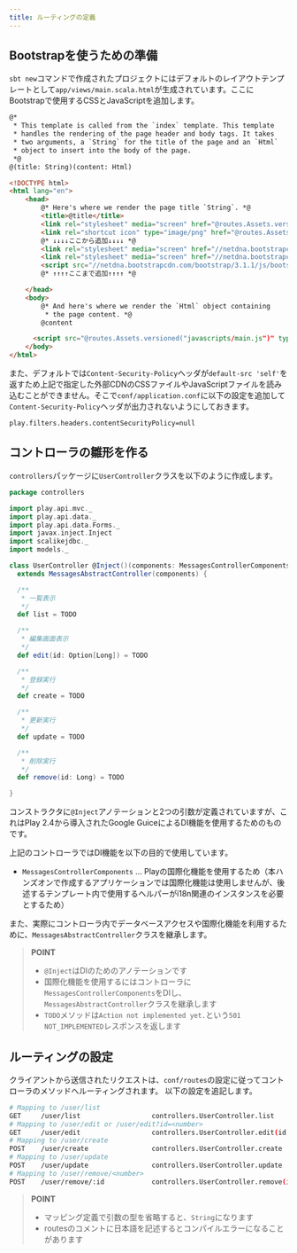 ```yaml
---
title: ルーティングの定義
---
```


## Bootstrapを使うための準備

`sbt new`コマンドで作成されたプロジェクトにはデフォルトのレイアウトテンプレートとして`app/views/main.scala.html`が生成されています。ここにBootstrapで使用するCSSとJavaScriptを追加します。

```html
@*
 * This template is called from the `index` template. This template
 * handles the rendering of the page header and body tags. It takes
 * two arguments, a `String` for the title of the page and an `Html`
 * object to insert into the body of the page.
 *@
@(title: String)(content: Html)

<!DOCTYPE html>
<html lang="en">
    <head>
        @* Here's where we render the page title `String`. *@
        <title>@title</title>
        <link rel="stylesheet" media="screen" href="@routes.Assets.versioned("stylesheets/main.css")">
        <link rel="shortcut icon" type="image/png" href="@routes.Assets.versioned("images/favicon.png")">
        @* ↓↓↓↓ここから追加↓↓↓↓ *@
        <link rel="stylesheet" media="screen" href="//netdna.bootstrapcdn.com/bootstrap/3.1.1/css/bootstrap-theme.min.css">
        <link rel="stylesheet" media="screen" href="//netdna.bootstrapcdn.com/bootstrap/3.1.1/css/bootstrap.min.css">
        <script src="//netdna.bootstrapcdn.com/bootstrap/3.1.1/js/bootstrap.min.js" type="text/javascript"></script>
        @* ↑↑↑↑ここまで追加↑↑↑↑ *@

    </head>
    <body>
        @* And here's where we render the `Html` object containing
         * the page content. *@
        @content

      <script src="@routes.Assets.versioned("javascripts/main.js")" type="text/javascript"></script>
    </body>
</html>

```

また、デフォルトでは`Content-Security-Policy`ヘッダが`default-src 'self'`を返すため上記で指定した外部CDNのCSSファイルやJavaScriptファイルを読み込むことができません。そこで`conf/application.conf`に以下の設定を追加して`Content-Security-Policy`ヘッダが出力されないようにしておきます。

```
play.filters.headers.contentSecurityPolicy=null
```

## コントローラの雛形を作る

`controllers`パッケージに`UserController`クラスを以下のように作成します。

```scala
package controllers

import play.api.mvc._
import play.api.data._
import play.api.data.Forms._
import javax.inject.Inject
import scalikejdbc._
import models._

class UserController @Inject()(components: MessagesControllerComponents)
  extends MessagesAbstractController(components) {

  /**
   * 一覧表示
   */
  def list = TODO

  /**
   * 編集画面表示
   */
  def edit(id: Option[Long]) = TODO

  /**
   * 登録実行
   */
  def create = TODO

  /**
   * 更新実行
   */
  def update = TODO

  /**
   * 削除実行
   */
  def remove(id: Long) = TODO

}
```

コンストラクタに`@Inject`アノテーションと2つの引数が定義されていますが、これはPlay 2.4から導入されたGoogle GuiceによるDI機能を使用するためのものです。

上記のコントローラではDI機能を以下の目的で使用しています。

- `MessagesControllerComponents` ... Playの国際化機能を使用するため（本ハンズオンで作成するアプリケーションでは国際化機能は使用しませんが、後述するテンプレート内で使用するヘルパーがi18n関連のインスタンスを必要とするため）

また、実際にコントローラ内でデータベースアクセスや国際化機能を利用するために、`MessagesAbstractController`クラスを継承します。

> **POINT**
>
> * `@Inject`はDIのためのアノテーションです
> * 国際化機能を使用するにはコントローラに`MessagesControllerComponents`をDIし、`MessagesAbstractController`クラスを継承します
> * `TODO`メソッドは`Action not implemented yet.`という`501 NOT_IMPLEMENTED`レスポンスを返します

## ルーティングの設定

クライアントから送信されたリクエストは、`conf/routes`の設定に従ってコントローラのメソッドへルーティングされます。
以下の設定を追記します。

```bash
# Mapping to /user/list
GET     /user/list                  controllers.UserController.list
# Mapping to /user/edit or /user/edit?id=<number>
GET     /user/edit                  controllers.UserController.edit(id: Option[Long] ?= None)
# Mapping to /user/create
POST    /user/create                controllers.UserController.create
# Mapping to /user/update
POST    /user/update                controllers.UserController.update
# Mapping to /user/remove/<number>
POST    /user/remove/:id            controllers.UserController.remove(id: Long)
```

> **POINT**
>
> * マッピング定義で引数の型を省略すると、`String`になります
> * routesのコメントに日本語を記述するとコンパイルエラーになることがあります
